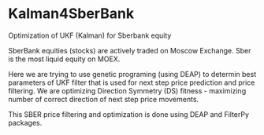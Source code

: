 # Kalman4SberBank
Optimization of UKF (Kalman) for Sberbank equity

SberBank equities (stocks) are actively traded on Moscow Exchange. Sber is the most liquid equity on MOEX.

Here we are trying to use genetic programing (using DEAP) to determin best parameters of UKF filter that is used for next step price prediction and price filtering. We are optimizing Direction Symmetry (DS) fitness - maximizing number of correct direction of next step price movements.

This SBER price filtering and optimization is done using DEAP and FilterPy packages.
